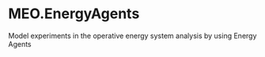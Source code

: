# MEO.EnergyAgents
Model experiments in the operative energy system analysis by using Energy Agents
